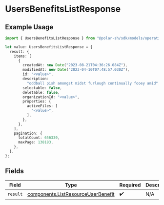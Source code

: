 # UsersBenefitsListResponse

## Example Usage

```typescript
import { UsersBenefitsListResponse } from "@polar-sh/sdk/models/operations";

let value: UsersBenefitsListResponse = {
  result: {
    items: [
      {
        createdAt: new Date("2023-08-21T04:36:26.084Z"),
        modifiedAt: new Date("2023-04-10T07:48:57.030Z"),
        id: "<value>",
        description:
          "oddball pish amongst midst furlough continually fooey amid",
        selectable: false,
        deletable: false,
        organizationId: "<value>",
        properties: {
          activeFiles: [
            "<value>",
          ],
        },
      },
    ],
    pagination: {
      totalCount: 656330,
      maxPage: 138183,
    },
  },
};
```

## Fields

| Field                                                                                    | Type                                                                                     | Required                                                                                 | Description                                                                              |
| ---------------------------------------------------------------------------------------- | ---------------------------------------------------------------------------------------- | ---------------------------------------------------------------------------------------- | ---------------------------------------------------------------------------------------- |
| `result`                                                                                 | [components.ListResourceUserBenefit](../../models/components/listresourceuserbenefit.md) | :heavy_check_mark:                                                                       | N/A                                                                                      |